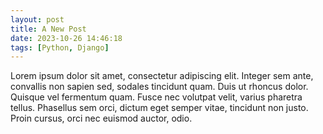 ```yaml
---
layout: post
title: A New Post
date: 2023-10-26 14:46:18
tags: [Python, Django]
---
```


Lorem ipsum dolor sit amet, consectetur adipiscing elit. Integer sem ante, convallis non sapien sed, sodales tincidunt quam. Duis ut rhoncus dolor. Quisque vel fermentum quam. Fusce nec volutpat velit, varius pharetra tellus. Phasellus sem orci, dictum eget semper vitae, tincidunt non justo. Proin cursus, orci nec euismod auctor, odio.